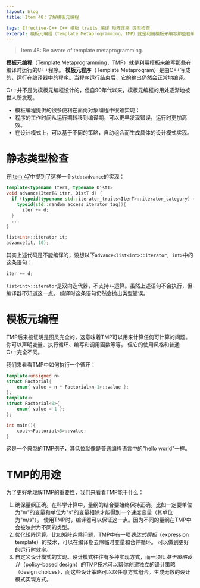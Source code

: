 ```yaml
---
layout: blog
title: Item 48：了解模板元编程

tags: Effective-C++ C++ 模板 traits 编译 矩阵连乘 类型检查
excerpt: 模板元编程（Template Metaprogramming，TMP）就是利用模板来编写那些在编译时运行的C++程序。模板元程序（Template Metaprogram）是由C++写成的，运行在编译器中的程序。当程序运行结束后，它的输出仍然会正常地编译。
---
```


> Item 48: Be aware of template metaprogramming.

**模板元编程**（Template Metaprogramming，TMP）就是利用模板来编写那些在编译时运行的C++程序。
**模板元程序**（Template Metaprogram）是由C++写成的，运行在编译器中的程序。当程序运行结束后，它的输出仍然会正常地编译。

C++并不是为模板元编程设计的，但自90年代以来，模板元编程的用处逐渐地被世人所发现。

* 模板编程提供的很多便利在面向对象编程中很难实现；
* 程序的工作时间从运行期转移到编译期，可以更早发现错误，运行时更加高效。
* 在设计模式上，可以基于不同的策略，自动组合而生成具体的设计模式实现。

<!--more-->

# 静态类型检查

在[Item 47][item47]中提到了这样一个`std::advance`的实现：

```cpp
template<typename IterT, typename DistT>
void advance(IterT& iter, DistT d) {
  if (typeid(typename std::iterator_traits<IterT>::iterator_category) ==
    typeid(std::random_access_iterator_tag)){
      iter += d;
  }
  ...
}

list<int>::iterator it;
advance(it, 10);
```

其实上述代码是不能编译的，设想以下`advance<list<int>::iterator, int>`中的这条语句：

```cpp
iter += d;
```

`list<int>::iterator`是双向迭代器，不支持`+=`运算。虽然上述语句不会执行，但编译器不知道这一点。
编译时这条语句仍然会抛出类型错误。

# 模板元编程

TMP后来被证明是图灵完全的，这意味着TMP可以用来计算任何可计算的问题。你可以声明变量、执行循环、编写和调用函数等等。
但它的使用风格和普通C++完全不同。

我们来看看TMP中如何执行一个循环：

```cpp
template<unsigned n>
struct Factorial{
    enum{ value = n * Factorial<n-1>::value };
};
template<>
struct Factorial<0>{
    enum{ value = 1 };
};

int main(){
    cout<<Factorial<5>::value;
}
```

这是一个典型的TMP例子，其低位就像是普通编程语言中的"hello world"一样。

# TMP的用途

为了更好地理解TMP的重要性，我们来看看TMP能干什么：

1. 确保量纲正确。在科学计算中，量纲的结合要始终保持正确。比如一定要单位为"m"的变量和单位为"s"的变量相除才能得到一个速度变量（其单位为"m/s"）。
使用TMP时，编译器可以保证这一点。因为不同的量纲在TMP中会被映射为不同的类型。
2. 优化矩阵运算。比如矩阵连乘问题，TMP中有一项*表达式模板*（expression template）的技术，可以在编译期去除临时变量和合并循环。
可以做到更好的运行时效率。
3. 自定义设计模式的实现。设计模式往往有多种实现方式，而一项叫*基于策略设计*（policy-based design）的TMP技术可以帮你创建独立的设计策略（design choices），而这些设计策略可以以任意方式组合。生成无数的设计模式实现方式。

[item47]: /2015/09/15/effective-cpp-47.html
